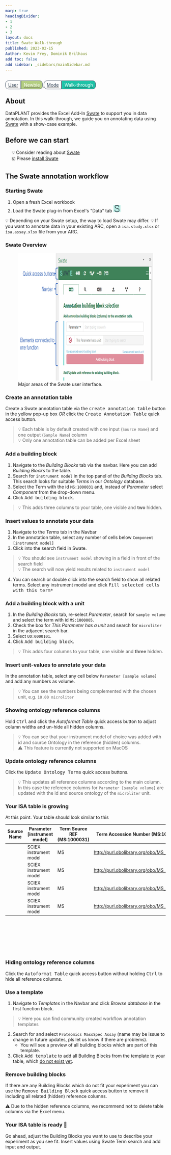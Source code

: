 ```yaml
---
marp: true
headingDivider:
- 1
- 2
- 3
layout: docs
title: Swate Walk-through
published: 2023-02-15
Author: Kevin Frey, Dominik Brilhaus
add toc: false
add sidebar: _sidebars/mainSidebar.md
---
```


<br>

<a href="./index.html">
    <span style="color: #2D3E50; padding: 4px 8px;text-align: center; border-radius: 10px 0px 0px 10px; border: solid 1px;">User</span><span style="background-color: #B4CE82;color:white; padding: 4px 8px;text-align: center; border-radius: 0px 10px 10px 0px; border: solid 1px #2D3E50">Newbie</span>
    <span style="color: #2D3E50; padding: 4px 8px;text-align: center; border-radius: 10px 0px 0px 10px; border: solid 1px;">Mode</span><span style="background-color: #1FC2A7;color:white; padding: 4px 8px;text-align: center; border-radius: 0px 10px 10px 0px; border: solid 1px #2D3E50">Walk-through</span>
</a>

## About

DataPLANT provides the Excel Add-In [Swate](./../implementation/Swate.html) to support you in data annotation.
In this walk-through, we guide you on annotating data using [Swate](./../implementation/Swate.html) with a show-case example.

## Before we can start

<style scoped>
#before-start ul{
    list-style-type: none;
    margin-left: 20px;
    padding-left: 0;
}
</style>

<div id="before-start">

- :bulb: Consider reading about [Swate](./../implementation/Swate.html)
- :ballot_box_with_check: Please [install Swate](./../SwateManual/Docs01-Installing-Swate.html)

</div>


## The Swate annotation workflow

### Starting Swate

1. Open a fresh Excel workbook
2. Load the Swate plug-in from Excel's "Data" tab ![Swate.Core Icon](https://raw.githubusercontent.com/nfdi4plants/Branding/master/icons/Swate/Excel/Core/swate_c_24x24.png)

:bulb: Depending on your Swate setup, the way to load Swate may differ.
:bulb: If you want to annotate data in your existing ARC, open a `isa.study.xlsx` or  `isa.assay.xlsx` file from your ARC. 


### Swate Overview

<figure>
  <img src="./../img/Swate-Overlay-Exp.jpg?v27.01.202" style="height: 400px">
  <figcaption>Major areas of the Swate user interface.</figcaption>
</figure>

<!-- 
### A small detour on "Excel Tables"

Swate uses Excel's "table" feature to annotate workflows. Each table represents one *process* from input (e.g. plant leaf material) to output (e.g. leaf extract).

Example workflows with three *processes* each:

- Plant growth &rarr; sampling &rarr; extraction
- Measured data files  &rarr; statistical analysis  &rarr; result files

> :bulb: Excel tables allow to group data that belongs together inside one sheet. This is not to be confused with a (work)sheet or workbook.
> ```bash
> workbook              (e.g. "isa.assay.xlsx")
>  └─── worksheet       (e.g. "plant_growth")
>           └─── table  (e.g. "annotationTable")
> ``` -->

### Create an annotation table

Create a Swate annotation table via the <kbd>create annotation table</kbd> button in the yellow pop-up box *OR* click the <kbd>Create Annotation Table</kbd> quick access button.
  
> :bulb: Each table is by default created with one input (`Source Name`) and one output (`Sample Name`) column  
> :bulb: Only one annotation table can be added per Excel sheet

### Add a building block

1. Navigate to the *Building Blocks* tab via the navbar. Here you can add *Building Blocks* to the table.
2. Search for `instrument model` in the top panel of the *Building Blocks* tab. This search looks for suitable *Terms* in our *Ontology* database.
3. Select the Term with the id `MS:1000031` and, instead of *Parameter* select *Component* from the drop-down menu. 
4. Click <kbd>Add building block</kbd>.

> :bulb: This adds three columns to your table, one visible and **two** hidden.

### Insert values to annotate your data

1. Navigate to the *Terms* tab in the Navbar
2. In the annotation table, select any number of cells below `Component [instrument model]`
3. Click into the search field in Swate.

> :bulb: You should see `instrument model` showing in a field in front of the search field  
> :bulb: The search will now yield results related to `instrument model`

4. You can search or double click into the search field to show all related terms. Select any instrument model and click <kbd>Fill selected cells with this term*</kbd>

### Add a building block with a unit

1. In the *Building Blocks* tab, re-select *Parameter*, search for `sample volume` and select the term with id `MS:1000005`.
2. Check the box for *This Parameter has a unit* and search for `microliter` in the adjacent search bar.
3. Select `UO:0000101`.
4. Click <kbd>Add building block</kbd>.

> :bulb: This adds four columns to your table, one visible and **three** hidden.

### Insert unit-values to annotate your data

In the annotation table, select any cell below `Parameter [sample volume]` and add any numbers as volume.

> :bulb: You can see the numbers being complemented with the chosen unit, e.g. `10.00 microliter`

### Showing ontology reference columns

Hold <kbd>Ctrl</kbd> and click the *Autoformat Table* quick access button to adjust column widths and un-hide all hidden columns.

> :bulb: You can see that your instrument model of choice was added with id and source Ontology in the reference (hidden) columns.  
> :warning: This feature is currently not supported on MacOS

### Update ontology reference columns

Click the <kbd>Update Ontology Terms</kbd> quick access buttons.

> :bulb: This updates all reference columns according to the main column. In this case the reference columns for `Parameter [sample volume]` are updated with the id and source ontology of the `microliter` unit.

### Your ISA table is growing

At this point. Your table should look similar to this

<div class="table-container" style="height: 400px">

| Source Name 	| Parameter [instrument model] 	| Term Source REF (MS:1000031) 	| Term Accession Number (MS:1000031)        	| Parameter [sample volume] 	| Unit       	| Term Source REF (MS:1000005) 	| Term Accession Number (MS:1000005)        	| Sample Name 	|
|-------------	|------------------------------	|------------------------------	|-------------------------------------------	|---------------------------	|------------	|------------------------------	|-------------------------------------------	|-------------	|
|             	| SCIEX instrument model       	| MS                           	| http://purl.obolibrary.org/obo/MS_1000121 	| 10.00 microliter          	| microliter 	| UO                           	| http://purl.obolibrary.org/obo/UO_0000101 	|             	|
|             	| SCIEX instrument model       	| MS                           	| http://purl.obolibrary.org/obo/MS_1000121 	| 5.00 microliter           	| microliter 	| UO                           	| http://purl.obolibrary.org/obo/UO_0000101 	|             	|
|             	| SCIEX instrument model       	| MS                           	| http://purl.obolibrary.org/obo/MS_1000121 	| 5.00 microliter           	| microliter 	| UO                           	| http://purl.obolibrary.org/obo/UO_0000101 	|             	|
|             	| SCIEX instrument model       	| MS                           	| http://purl.obolibrary.org/obo/MS_1000121 	| 5.00 microliter           	| microliter 	| UO                           	| http://purl.obolibrary.org/obo/UO_0000101 	|             	|

</div>

### Hiding ontology reference columns

Click the <kbd>Autoformat Table</kbd> quick access button without holding <kbd>Ctrl</kbd> to hide all reference columns.

### Use a template

1. Navigate to *Templates* in the Navbar and click *Browse database* in the first function block.

> :bulb: Here you can find community created workflow annotation templates

2. Search for and select `Proteomics MassSpec Assay` (name may be issue to change in future updates, pls let us know if there are problems).
    - You will see a preview of all building blocks which are part of this template.
3. Click <kbd>Add template</kbd> to add all Building Blocks from the template to your table, which <u>do not exist yet</u>.

### Remove building blocks

If there are any Building Blocks which do not fit your experiment you can use the <kbd>Remove Building Block</kbd> quick access button to remove it including all related (hidden) reference columns.

:warning: Due to the hidden reference columns, we recommend not to delete table columns via the Excel menu. 

### Your ISA table is ready 🎉

Go ahead, adjust the Building Blocks you want to use to describe your experiment as you see fit.
Insert values using Swate Term search and add input and output.
